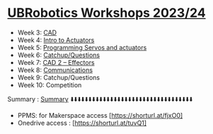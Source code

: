 # [UBRobotics Workshops 2023/24](https://ubroboticsworkshop.github.io/WorkShops/)

- Week 3: [CAD](1_cad/README.md)
- Week 4: [Intro to Actuators](2_actuators/README.md)
- Week 5: [Programming Servos and actuators](./3_programming/index.md)
- Week 6: [Catchup/Questions](4_questions/index.md)
- Week 7: [CAD 2 – Effectors](5_CAD/CAD2.md)
- Week 8: [Communications](./6_comm/README.md)
- Week 9: Catchup/Questions 
- Week 10: Competition

Summary : [Summary](7_summary/README.md)
  ⬇️⬇️⬇️⬇️⬇️⬇️⬇️⬇️⬇️⬇️⬇️⬇️⬇️⬇️⬇️⬇️⬇️⬇️⬇️⬇️⬇️⬇️⬇️⬇️⬇️⬇️⬇️⬇️⬇️⬇️⬇️⬇️⬇️⬇️

- PPMS: for Makerspace access [https://shorturl.at/fjxO0]
- Onedrive access : [https://shorturl.at/tuvQ1]

